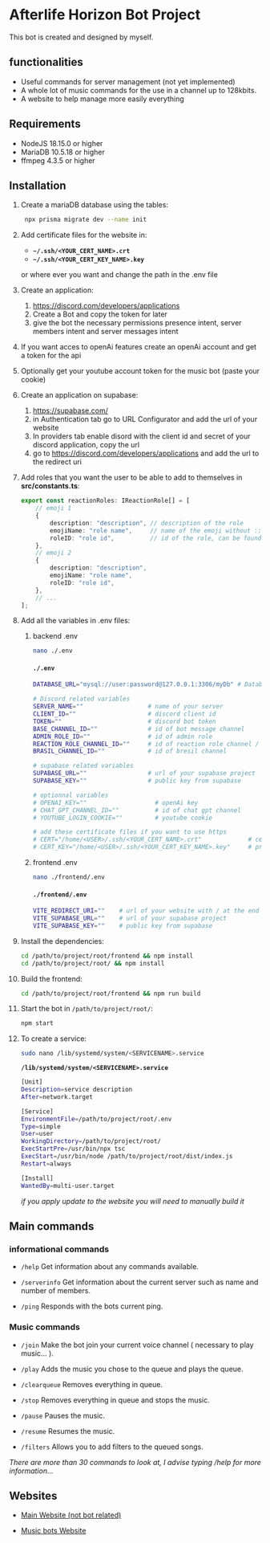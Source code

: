 # Afterlife Horizon Bot Project
This bot is created and designed by myself.

## functionalities

-   Useful commands for server management (not yet implemented)
-   A whole lot of music commands for the use in a channel up to 128kbits.
-   A website to help manage more easily everything

## Requirements

-   NodeJS 18.15.0 or higher
-   MariaDB 10.5.18 or higher
-   ffmpeg 4.3.5 or higher

## Installation

1.  Create a mariaDB database using the tables:

    ```bash
     npx prisma migrate dev --name init 
     ```

2.  Add certificate files for the website in:

    -   **`~/.ssh/<YOUR_CERT_NAME>.crt`**
    -   **`~/.ssh/<YOUR_CERT_KEY_NAME>.key`**

    or where ever you want and change the path in the .env file

3.  Create an application:
    1.  https://discord.com/developers/applications
    2.  Create a Bot and copy the token for later
    3.  give the bot the necessary permissions presence intent, server members intent and server messages intent
4.  If you want acces to openAi features create an openAi account and get a token for the api
5.  Optionally get your youtube account token for the music bot (paste your cookie)
6.  Create an application on supabase:
    1.  https://supabase.com/
    2.  in Authentication tab go to URL Configurator and add the url of your website
    3.  In providers tab enable disord with the client id and secret of your discord application, copy the url
    4.  go to https://discord.com/developers/applications and add the url to the redirect uri
7. Add roles that you want the user to be able to add to themselves in **src/constants.ts**:

    ```ts
    export const reactionRoles: IReactionRole[] = [
        // emoji 1
        {
            description: "description", // description of the role
            emojiName: "role name",     // name of the emoji without :: (ex: :smile: -> smile)
            roleID: "role id",          // id of the role, can be found by right clicking on the role and clicking on copy id
        },
        // emoji 2
        {
            description: "description",
            emojiName: "role name",
            roleID: "role id",
        },
        // ...
    ];
    ```
    
8.  Add all the variables in .env files:

    1. backend .env

        ```bash
        nano ./.env
        ```

        #### **`./.env`**

        ```bash
        DATABASE_URL="mysql://user:password@127.0.0.1:3306/myDb" # Database url, encode user, password and myDb with Percent-encoding and replace them in the string 

        # Discord related variables
        SERVER_NAME=""                  # name of your server
        CLIENT_ID=""                    # discord client id
        TOKEN=""                        # discord bot token
        BASE_CHANNEL_ID=""              # id of bot message channel
        ADMIN_ROLE_ID=""                # id of admin role
        REACTION_ROLE_CHANNEL_ID=""     # id of reaction role channel / optional
        BRASIL_CHANNEL_ID=""            # id of bresil channel

        # supabase related variables
        SUPABASE_URL=""                 # url of your supabase project
        SUPABASE_KEY=""                 # public key from supabase

        # optionnal variables
        # OPENAI_KEY=""                   # openAi key
        # CHAT_GPT_CHANNEL_ID=""          # id of chat gpt channel
        # YOUTUBE_LOGIN_COOKIE=""         # youtube cookie

        # add these certificate files if you want to use https
        # CERT="/home/<USER>/.ssh/<YOUR_CERT_NAME>.crt"             # certificate file
        # CERT_KEY="/home/<USER>/.ssh/<YOUR_CERT_KEY_NAME>.key"     # private key
        ```

    2. frontend .env

        ```bash
        nano ./frontend/.env
        ```

        #### **`./frontend/.env`**

        ```bash
        VITE_REDIRECT_URI=""    # url of your website with / at the end
        VITE_SUPABASE_URL=""    # url of your supabase project
        VITE_SUPABASE_KEY=""    # public key from supabase
        ```

9.  Install the dependencies:

    ```bash
    cd /path/to/project/root/frontend && npm install
    cd /path/to/project/root/ && npm install
    ```

10. Build the frontend:

    ```bash
    cd /path/to/project/root/frontend && npm run build
    ```

11. Start the bot in `/path/to/project/root/`:

    ```bash
    npm start
    ```

12. To create a service:

    ```bash
    sudo nano /lib/systemd/system/<SERVICENAME>.service
    ```

    **`/lib/systemd/system/<SERVICENAME>.service`**

    ```bash
    [Unit]
    Description=service description
    After=network.target

    [Service]
    EnvironmentFile=/path/to/project/root/.env
    Type=simple
    User=user
    WorkingDirectory=/path/to/project/root/
    ExecStartPre=/usr/bin/npx tsc
    ExecStart=/usr/bin/node /path/to/project/root/dist/index.js
    Restart=always

    [Install]
    WantedBy=multi-user.target
    ```

    _if you apply update to the website you will need to manually build it_

## Main commands

### informational commands

-   `/help`
    Get information about any commands available.

-   `/serverinfo`
    Get information about the current server such as name and number of members.

-   `/ping`
    Responds with the bots current ping.

### Music commands

-   `/join`
    Make the bot join your current voice channel ( necessary to play music... ).

-   `/play`
    Adds the music you chose to the queue and plays the queue.

-   `/clearqueue`
    Removes everything in queue.

-   `/stop`
    Removes everything in queue and stops the music.

-   `/pause`
    Pauses the music.

-   `/resume`
    Resumes the music.

-   `/filters`
    Allows you to add filters to the queued songs.

_There are more than 30 commands to look at, I advise typing /help for more information..._

## Websites

-   [Main Website (not bot related)](https://afterlifehorizon.net)

-   [Music bots Website](https://music.afterlifehorizon.net)
